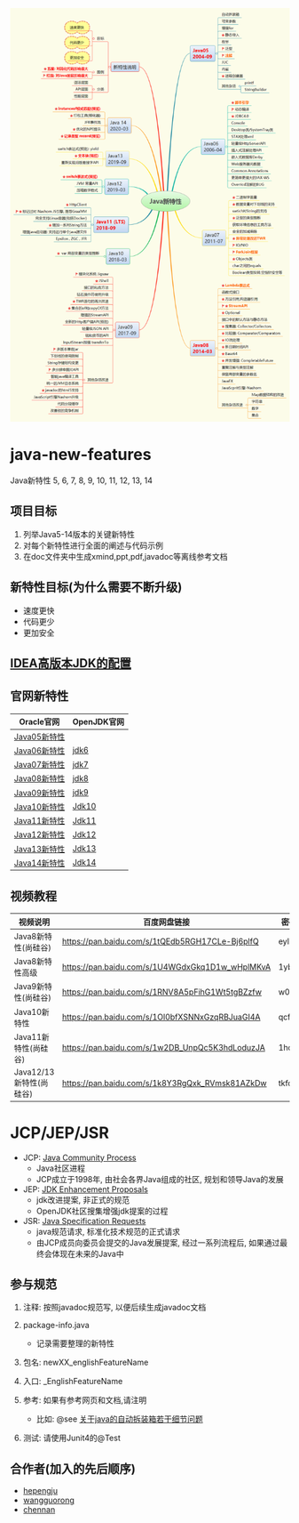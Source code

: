 ![图片展示](./src/main/resources/Java%E6%96%B0%E7%89%B9%E6%80%A7.png)

# java-new-features
Java新特性 5, 6, 7, 8, 9, 10, 11, 12, 13, 14

## 项目目标
1. 列举Java5-14版本的关键新特性
2. 对每个新特性进行全面的阐述与代码示例
3. 在doc文件夹中生成xmind,ppt,pdf,javadoc等离线参考文档

## 新特性目标(为什么需要不断升级)
- 速度更快
- 代码更少
- 更加安全

## [IDEA高版本JDK的配置](./src/main/resources/idea%E9%AB%98%E7%89%88%E6%9C%ACjdk%E9%85%8D%E7%BD%AE)

## 官网新特性
| Oracle官网                                                   | OpenJDK官网                                       |
| ------------------------------------------------------------ | ------------------------------------------------- |
| [Java05新特性](https://docs.oracle.com/javase/1.5.0/docs/relnotes/features.html) |                                                   |
| [Java06新特性](https://www.oracle.com/technetwork/java/javase/features-141434.html) | [jdk6](http://openjdk.java.net/projects/jdk6/)    |
| [Java07新特性](https://www.oracle.com/technetwork/java/javase/jdk7-relnotes-418459.html) | [jdk7](http://openjdk.java.net/projects/jdk7/)    |
| [Java08新特性](https://www.oracle.com/technetwork/java/javase/8-whats-new-2157071.html) | [jdk8](http://openjdk.java.net/projects/jdk8/)    |
| [Java09新特性](https://docs.oracle.com/javase/9/whatsnew/toc.htm#JSNEW-GUID-C23AFD78-C777-460B-8ACE-58BE5EA681F6) | [jdk9](http://openjdk.java.net/projects/jdk9/)    |
| [Java10新特性](https://www.oracle.com/technetwork/java/javase/10-relnote-issues-4108729.html#NewFeature) | [Jdk10](http://openjdk.java.net/projects/jdk/10/) |
| [Java11新特性](https://www.oracle.com/technetwork/java/javase/11-relnote-issues-5012449.html#NewFeature) | [Jdk11](http://openjdk.java.net/projects/jdk/11/) |
| [Java12新特性](https://www.oracle.com/technetwork/java/javase/12-relnote-issues-5211422.html#NewFeature) | [Jdk12](http://openjdk.java.net/projects/jdk/12/) |
| [Java13新特性](https://www.oracle.com/technetwork/java/javase/13all-relnotes-5461743.html) | [Jdk13](http://openjdk.java.net/projects/jdk/13/) |
| [Java14新特性](https://www.oracle.com/technetwork/java/javase/14all-relnotes-5809668.html#NewFeature) | [Jdk14](http://openjdk.java.net/projects/jdk/14/) |


## 视频教程
| 视频说明                | 百度网盘链接                                    | 密码 |
| ----------------------- | ----------------------------------------------- | ---- |
| Java8新特性(尚硅谷)     | https://pan.baidu.com/s/1tQEdb5RGH17CLe-Bj6plfQ | eylh |
| Java8新特性高级         | https://pan.baidu.com/s/1U4WGdxGkq1D1w_wHplMKvA | 1yb0 |
| Java9新特性(尚硅谷)     | https://pan.baidu.com/s/1RNV8A5pFihG1Wt5tgBZzfw | w0r3 |
| Java10新特性            | https://pan.baidu.com/s/1Ol0bfXSNNxGzqRBJuaGI4A | qcfh |
| Java11新特性(尚硅谷)    | https://pan.baidu.com/s/1w2DB_UnpQc5K3hdLoduzJA | 1hqm |
| Java12/13新特性(尚硅谷) | https://pan.baidu.com/s/1k8Y3RgQxk_RVmsk81AZkDw | tkfo |

# JCP/JEP/JSR

- JCP: [Java Community Process](https://www.jcp.org/en/home/index)
  * Java社区进程
  * JCP成立于1998年, 由社会各界Java组成的社区, 规划和领导Java的发展 
- JEP: [JDK Enhancement Proposals](http://openjdk.java.net/jeps/0) 
  * jdk改进提案, 非正式的规范
  * OpenJDK社区搜集增强jdk提案的过程
- JSR: [Java Specification Requests](https://www.jcp.org/en/jsr/platform)
  * java规范请求, 标准化技术规范的正式请求
  * 由JCP成员向委员会提交的Java发展提案, 经过一系列流程后, 如果通过最终会体现在未来的Java中

## 参与规范

1. 注释: 按照javadoc规范写, 以便后续生成javadoc文档
1. package-info.java
    * 记录需要整理的新特性
1. 包名: newXX_englishFeatureName
1. 入口: _EnglishFeatureName
1. 参考: 如果有参考网页和文档,请注明
    
    * 比如: @see <a href="https://www.cnblogs.com/qcblog/p/7670159.html">关于java的自动拆装箱若干细节问题</a>
1. 测试: 请使用Junit4的@Test

## 合作者(加入的先后顺序)
- [hepengju](https://github.com/hepengju)
- [wangguorong](https://github.com/dalianpai)
- [chennan](https://github.com/949035443)
